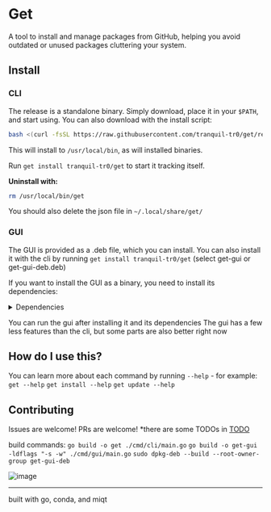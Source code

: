 # Get

A tool to install and manage packages from GitHub, helping you avoid outdated or unused packages cluttering your system.

## Install

### CLI

The release is a standalone binary. Simply download, place it in your `$PATH`, and start using.
You can also download with the install script:
```sh
bash <(curl -fsSL https://raw.githubusercontent.com/tranquil-tr0/get/refs/heads/main/install.sh)
```
This will install to `/usr/local/bin`, as will installed binaries.

Run `get install tranquil-tr0/get` to start it tracking itself.

**Uninstall with:**
```sh
rm /usr/local/bin/get
```
You should also delete the json file in `~/.local/share/get/`

### GUI

The GUI is provided as a .deb file, which you can install. You can also install it with the cli by running `get install tranquil-tr0/get` (select get-gui or get-gui-deb.deb)

If you want to install the GUI as a binary, you need to install its dependencies:
<details><summary>Dependencies</summary>libQt6Widgets.so.6 libQt6Gui.so.6 libQt6Core.so.6 libstdc++.so.6 libm.so.6 libgcc_s.so.1 libc.so.6 libEGL.so.1 libfontconfig.so.1 libX11.so.6 libglib-2.0.so.0 libQt6DBus.so.6 libxkbcommon.so.0 libGLX.so.0 libOpenGL.so.0 libpng16.so.16 libharfbuzz.so.0 libmd4c.so.0 libfreetype.so.6 libz.so.1 libicui18n.so.76 libicuuc.so.76 libdouble-conversion.so.3 libb2.so.1 libpcre2-16.so.0 libzstd.so.1 libGLdispatch.so.0 libexpat.so.1 libxcb.so.1 libatomic.so.1 libpcre2-8.so.0 libdbus-1.so.3 libgraphite2.so.3 libbz2.so.1.0 libbrotlidec.so.1 libicudata.so.76 libgomp.so.1 libXau.so.6 libXdmcp.so.6 libsystemd.so.0 libbrotlicommon.so.1 libcap.so.2</details>

You can run the gui after installing it and its dependencies
The gui has a few less features than the cli, but some parts are also better right now

## How do I use this?
You can learn more about each command by running `--help` - for example:
`get --help`
`get install --help`
`get update --help`

## Contributing
Issues are welcome!
PRs are welcome!
*there are some TODOs in [TODO](TODO.md)

build commands:
`go build -o get ./cmd/cli/main.go`
`go build -o get-gui -ldflags "-s -w" ./cmd/gui/main.go`
`sudo dpkg-deb --build --root-owner-group get-gui-deb`

![image](https://github.com/user-attachments/assets/87672626-1f60-4ec5-9358-b539b8a5d79c)

---
built with go, conda, and miqt
